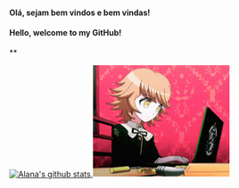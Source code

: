 #### Olá, sejam bem vindos e bem vindas!

#### Hello, welcome to my GitHub!

**


<a href="https://github.com/anuraghazra/github-readme-stats">
  <img align="center" src="https://github-readme-stats.anuraghazra1.vercel.app/api?username=alanamonteiro&show_icons=true&include_all_commits=true&theme=gotham" alt="Alana's github stats" />
</a>


<img src="https://github.com/alanamonteiro/alanamonteiro/blob/main/tenor.gif" height="200">
